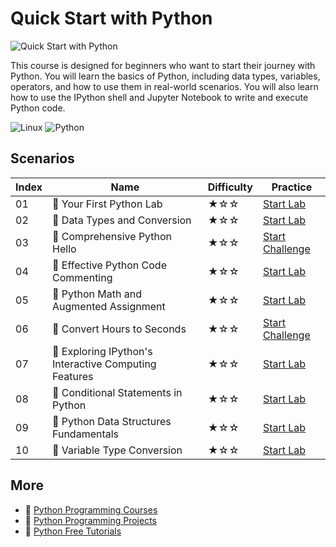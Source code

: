 # Quick Start with Python

![Quick Start with Python](https://cover-creator.labex.io/quick-start-with-python.png)

This course is designed for beginners who want to start their journey with Python. You will learn the basics of Python, including data types, variables, operators, and how to use them in real-world scenarios. You will also learn how to use the IPython shell and Jupyter Notebook to write and execute Python code.

![Linux](https://img.shields.io/badge/Linux-whitesmoke?style=for-the-badge&logo=linux)
![Python](https://img.shields.io/badge/Python-whitesmoke?style=for-the-badge&logo=python)


## Scenarios

|   Index | Name                                                 | Difficulty   | Practice                                                                   |
|---------|------------------------------------------------------|--------------|----------------------------------------------------------------------------|
|      01 | 📖 Your First Python Lab                              | ★☆☆          | <a target='_blank' href='https://labex.io/labs/270256'>Start Lab</a>       |
|      02 | 📖 Data Types and Conversion                          | ★☆☆          | <a target='_blank' href='https://labex.io/labs/290726'>Start Lab</a>       |
|      03 | 🎯 Comprehensive Python Hello                         | ★☆☆          | <a target='_blank' href='https://labex.io/labs/61'>Start Challenge</a>     |
|      04 | 📖 Effective Python Code Commenting                   | ★☆☆          | <a target='_blank' href='https://labex.io/labs/72'>Start Lab</a>           |
|      05 | 📖 Python Math and Augmented Assignment               | ★☆☆          | <a target='_blank' href='https://labex.io/labs/88'>Start Lab</a>           |
|      06 | 🎯 Convert Hours to Seconds                           | ★☆☆          | <a target='_blank' href='https://labex.io/labs/290725'>Start Challenge</a> |
|      07 | 📖 Exploring IPython's Interactive Computing Features | ★☆☆          | <a target='_blank' href='https://labex.io/labs/83'>Start Lab</a>           |
|      08 | 📖 Conditional Statements in Python                   | ★☆☆          | <a target='_blank' href='https://labex.io/labs/290723'>Start Lab</a>       |
|      09 | 📖 Python Data Structures Fundamentals                | ★☆☆          | <a target='_blank' href='https://labex.io/labs/74'>Start Lab</a>           |
|      10 | 📖 Variable Type Conversion                           | ★☆☆          | <a target='_blank' href='https://labex.io/labs/95'>Start Lab</a>           |

## More

- 🔗 [Python Programming Courses](https://github.com/labex-labs/awesome-programming-courses)
- 🔗 [Python Programming Projects](https://github.com/labex-labs/awesome-programming-projects)
- 🔗 [Python Free Tutorials](https://github.com/labex-labs/python-free-tutorials)

